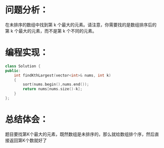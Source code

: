 # 问题分析：
在未排序的数组中找到第 k 个最大的元素。请注意，你需要找的是数组排序后的第 k 个最大的元素，而不是第 k 个不同的元素。
# 编程实现：
```C++
class Solution {
public:
    int findKthLargest(vector<int>& nums, int k)
    {
        sort(nums.begin(),nums.end());
        return nums[nums.size()-k];
    }
};
```
# 总结体会：
题目要找第K个最大的元素，既然数组是未排序的，那么就给数组排个序，然后直接返回第K个数就好了